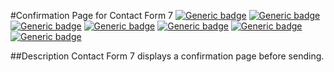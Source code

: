 #Confirmation Page for Contact Form 7
[![Generic badge](https://img.shields.io/badge/Tags-form-yellow)](https://ja.wordpress.org/plugins/search/form/)
[![Generic badge](https://img.shields.io/badge/Donate%20link-https%3A%2F%2Fmunyagu.com%2Fdonate%2F-yellow)](https://munyagu.com/donate/)
[![Generic badge](https://img.shields.io/badge/Requires%20at%20least-5.5-yellow)](https://ja.wordpress.org/download/)
[![Generic badge](https://img.shields.io/badge/Tested%20up%20to-5.7-yellow)](https://ja.wordpress.org/download/)
[![Generic badge](https://img.shields.io/badge/Requires%20PHP-7.1-yellow)](https://www.php.net/)
[![Generic badge](https://img.shields.io/badge/Stable%20tag-0.0.1-yellow)](https://github.com/munyagu/Confirmation-Page-for-Contact-Form-7)
[![Generic badge](https://img.shields.io/badge/license-GPL-blue)](https://www.gnu.org/licenses/old-licenses/gpl-2.0.html)

##Description
Contact Form 7 displays a confirmation page before sending.
